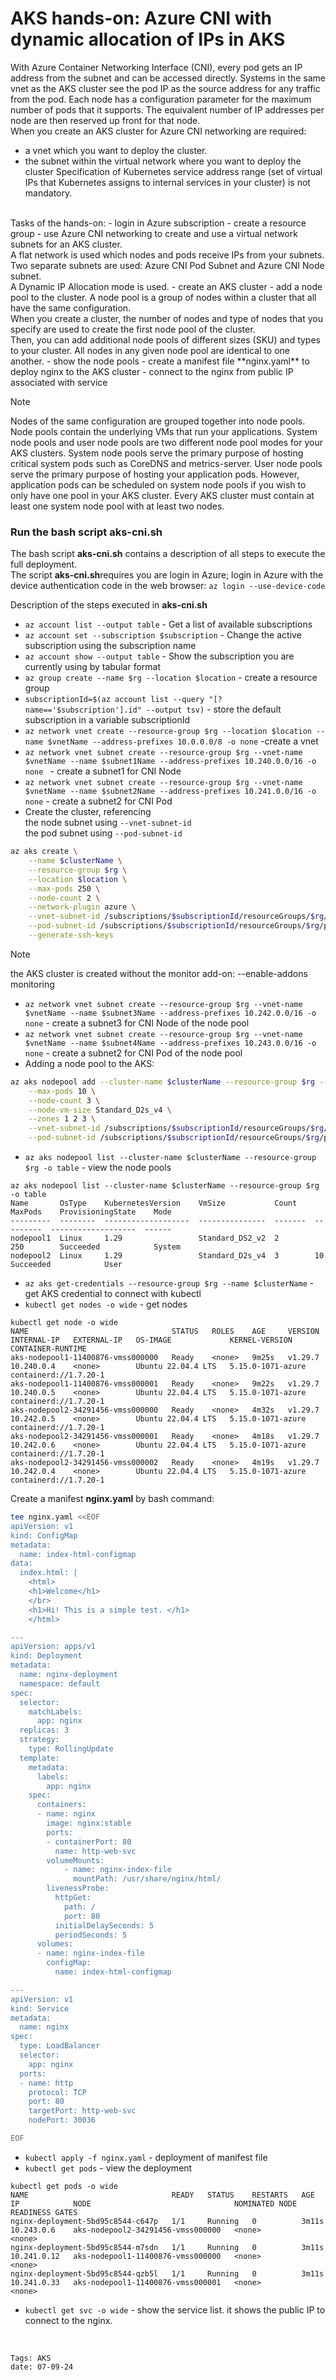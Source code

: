 
<properties
pageTitle= 'AKS hands-on: Deployment'
description= "AKS hands-on: Deployment"
services="AKS"
documentationCenter="https://github.com/fabferri/"
authors="fabferri"
editor=""/>

<tags
   ms.service="AKS"
   ms.devlang="AKS"
   ms.topic="article"
   ms.tgt_pltfrm="AKS"
   ms.workload="AKS"
   ms.date="06/09/2024"
   ms.author="fabferri" />

# AKS hands-on: Azure CNI with dynamic allocation of IPs in AKS
With Azure Container Networking Interface (CNI), every pod gets an IP address from the subnet and can be accessed directly. Systems in the same vnet as the AKS cluster see the pod IP as the source address for any traffic from the pod. Each node has a configuration parameter for the maximum number of pods that it supports. The equivalent number of IP addresses per node are then reserved up front for that node. <br>
When you create an AKS cluster for Azure CNI networking are required:
- a vnet which you want to deploy the  cluster.
- the subnet within the virtual network where you want to deploy the cluster
Specification of Kubernetes service address range (set of virtual IPs that Kubernetes assigns to internal services in your cluster) is not mandatory.

<br>
Tasks of the hands-on:
- login in Azure subscription
- create a resource group
- use Azure CNI networking to create and use a virtual network subnets for an AKS cluster. <br> 
  A flat network is used which nodes and pods receive IPs from your subnets. <br>
  Two separate subnets are used: Azure CNI Pod Subnet and Azure CNI Node subnet. <br>
  A Dynamic IP Allocation mode is used.
- create an AKS cluster
- add a node pool to the cluster. A node pool is a group of nodes within a cluster that all have the same configuration. <br>
  When you create a cluster, the number of nodes and type of nodes that you specify are used to create the first node pool of the cluster. <br> 
  Then, you can add additional node pools of different sizes (SKU) and types to your cluster. All nodes in any given node pool are identical to one another.
- show the node pools
- create a manifest file **nginx.yaml** to deploy nginx to the AKS cluster
- connect to the nginx from public IP associated with service 

<br>

> [!Note]
> Nodes of the same configuration are grouped together into node pools. Node pools contain the underlying VMs that run your applications. 
> System node pools and user node pools are two different node pool modes for your AKS clusters. System node pools serve the primary purpose of hosting critical system pods such as CoreDNS and metrics-server. 
> User node pools serve the primary purpose of hosting your application pods. 
> However, application pods can be scheduled on system node pools if you wish to only have one pool in your AKS cluster. 
> Every AKS cluster must contain at least one system node pool with at least two nodes.


### <a name="create the full deployment"></a> Run the bash script aks-cni.sh
The bash script **aks-cni.sh** contains a description of all steps to execute the full deployment.<br>
The script **aks-cni.sh**requires you are login in Azure; login in Azure with the device authentication code in the web browser:
`az login --use-device-code` 

Description of the steps executed in **aks-cni.sh** <br>
- `az account list --output table`  - Get a list of available subscriptions <br>
- `az account set --subscription $subscription` - Change the active subscription using the subscription name 
- `az account show --output table`              - Show the subscription you are currently using by tabular format <br>
- `az group create --name $rg --location $location` - create a resource group
- `subscriptionId=$(az account list --query "[?name=='$subscription'].id" --output tsv)` - store the default subscription in a variable subscriptionId
- `az network vnet create --resource-group $rg --location $location --name $vnetName --address-prefixes 10.0.0.0/8 -o none` -create a vnet 
- `az network vnet subnet create --resource-group $rg --vnet-name $vnetName --name $subnet1Name --address-prefixes 10.240.0.0/16 -o none ` - create a subnet1 for CNI Node
- `az network vnet subnet create --resource-group $rg --vnet-name $vnetName --name $subnet2Name --address-prefixes 10.241.0.0/16 -o none`  - create a subnet2 for CNI Pod
- Create the cluster, referencing <br>
  the node subnet using `--vnet-subnet-id` <br> 
  the pod subnet using `--pod-subnet-id` <br>
```bash
az aks create \
    --name $clusterName \
    --resource-group $rg \
    --location $location \
    --max-pods 250 \
    --node-count 2 \
    --network-plugin azure \
    --vnet-subnet-id /subscriptions/$subscriptionId/resourceGroups/$rg/providers/Microsoft.Network/virtualNetworks/$vnetName/subnets/$subnet1Name \
    --pod-subnet-id /subscriptions/$subscriptionId/resourceGroups/$rg/providers/Microsoft.Network/virtualNetworks/$vnetName/subnets/$subnet2Name \
    --generate-ssh-keys
```
> [!Note] 
> the AKS cluster is created without the monitor add-on: --enable-addons monitoring

- `az network vnet subnet create --resource-group $rg --vnet-name $vnetName --name $subnet3Name --address-prefixes 10.242.0.0/16 -o none` - create a subnet3 for CNI Node of the node pool
- `az network vnet subnet create --resource-group $rg --vnet-name $vnetName --name $subnet4Name --address-prefixes 10.243.0.0/16 -o none` - create a subnet2 for CNI Pod of the node pool
- Adding a node pool to the AKS:
```bash
az aks nodepool add --cluster-name $clusterName --resource-group $rg --name $nodePoolName \
    --max-pods 10 \
    --node-count 3 \
    --node-vm-size Standard_D2s_v4 \
    --zones 1 2 3 \
    --vnet-subnet-id /subscriptions/$subscriptionId/resourceGroups/$rg/providers/Microsoft.Network/virtualNetworks/$vnetName/subnets/$subnet3Name \
    --pod-subnet-id /subscriptions/$subscriptionId/resourceGroups/$rg/providers/Microsoft.Network/virtualNetworks/$vnetName/subnets/$subnet4Name 
```
- `az aks nodepool list --cluster-name $clusterName --resource-group $rg -o table` - view the node pools
```console
az aks nodepool list --cluster-name $clusterName --resource-group $rg -o table
Name       OsType    KubernetesVersion    VmSize           Count    MaxPods    ProvisioningState    Mode
---------  --------  -------------------  ---------------  -------  ---------  -------------------  ------
nodepool1  Linux     1.29                 Standard_DS2_v2  2        250        Succeeded            System
nodepool2  Linux     1.29                 Standard_D2s_v4  3        10         Succeeded            User
```
- `az aks get-credentials --resource-group $rg --name $clusterName` - get AKS credential to connect with kubectl
- `kubectl get nodes -o wide` - get nodes
```console
kubectl get node -o wide
NAME                                STATUS   ROLES    AGE     VERSION   INTERNAL-IP   EXTERNAL-IP   OS-IMAGE             KERNEL-VERSION      CONTAINER-RUNTIME
aks-nodepool1-11400876-vmss000000   Ready    <none>   9m25s   v1.29.7   10.240.0.4    <none>        Ubuntu 22.04.4 LTS   5.15.0-1071-azure   containerd://1.7.20-1
aks-nodepool1-11400876-vmss000001   Ready    <none>   9m22s   v1.29.7   10.240.0.5    <none>        Ubuntu 22.04.4 LTS   5.15.0-1071-azure   containerd://1.7.20-1
aks-nodepool2-34291456-vmss000000   Ready    <none>   4m32s   v1.29.7   10.242.0.5    <none>        Ubuntu 22.04.4 LTS   5.15.0-1071-azure   containerd://1.7.20-1
aks-nodepool2-34291456-vmss000001   Ready    <none>   4m18s   v1.29.7   10.242.0.6    <none>        Ubuntu 22.04.4 LTS   5.15.0-1071-azure   containerd://1.7.20-1
aks-nodepool2-34291456-vmss000002   Ready    <none>   4m19s   v1.29.7   10.242.0.4    <none>        Ubuntu 22.04.4 LTS   5.15.0-1071-azure   containerd://1.7.20-1
```


Create a manifest **nginx.yaml** by bash command: 
```bash
tee nginx.yaml <<EOF
apiVersion: v1
kind: ConfigMap
metadata:
  name: index-html-configmap
data:
  index.html: |
    <html>
    <h1>Welcome</h1>
    </br>
    <h1>Hi! This is a simple test. </h1>
    </html>

---
apiVersion: apps/v1
kind: Deployment
metadata:
  name: nginx-deployment
  namespace: default
spec:
  selector:
    matchLabels:
      app: nginx
  replicas: 3
  strategy:
    type: RollingUpdate
  template:
    metadata:
      labels:
        app: nginx
    spec:
      containers:
      - name: nginx
        image: nginx:stable
        ports:
        - containerPort: 80
          name: http-web-svc
        volumeMounts:
            - name: nginx-index-file
              mountPath: /usr/share/nginx/html/
        livenessProbe:
          httpGet:
            path: /
            port: 80
          initialDelaySeconds: 5
          periodSeconds: 5    
      volumes:
      - name: nginx-index-file
        configMap:
          name: index-html-configmap

---
apiVersion: v1
kind: Service
metadata:
  name: nginx
spec:
  type: LoadBalancer
  selector:
    app: nginx
  ports:
  - name: http
    protocol: TCP
    port: 80
    targetPort: http-web-svc
    nodePort: 30036

EOF
```

- `kubectl apply -f nginx.yaml` - deployment of manifest file
- `kubectl get pods` - view the deployment
```console
kubectl get pods -o wide
NAME                                READY   STATUS    RESTARTS   AGE     IP            NODE                                NOMINATED NODE   READINESS GATES
nginx-deployment-5bd95c8544-c647p   1/1     Running   0          3m11s   10.243.0.6    aks-nodepool2-34291456-vmss000000   <none>           <none>
nginx-deployment-5bd95c8544-m7sdn   1/1     Running   0          3m11s   10.241.0.12   aks-nodepool1-11400876-vmss000000   <none>           <none>
nginx-deployment-5bd95c8544-qzb5l   1/1     Running   0          3m11s   10.241.0.33   aks-nodepool1-11400876-vmss000001   <none>           <none>
```
- `kubectl get svc -o wide` - show the service list. it shows the public IP to connect to the nginx.
<br>


`Tags: AKS` <br>
`date: 07-09-24`